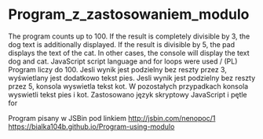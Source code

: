 # Program_z_zastosowaniem_modulo

The program counts up to 100. If the result is completely divisible by 3, the dog text is additionally displayed.
If the result is divisible by 5, the pad displays the text of the cat.
In other cases, the console will display the text dog and cat.
JavaScript script language and for loops were used
/ (PL) Program liczy do 100. Jesli wynik jest podzielny bez reszty przez 3, wyświetlany jest dodatkowo tekst pies.
Jesli wynik jest podzielny bez reszty przez 5, konsola wyswietla tekst kot.
W pozostałych przypadkach konsola wyswietli tekst pies i kot.
Zastosowano język skryptowy JavaScript i pętle for

Program pisany w JSBin pod linkiem http://jsbin.com/nenopoc/1
 https://bialka104b.github.io/Program-using-modulo
